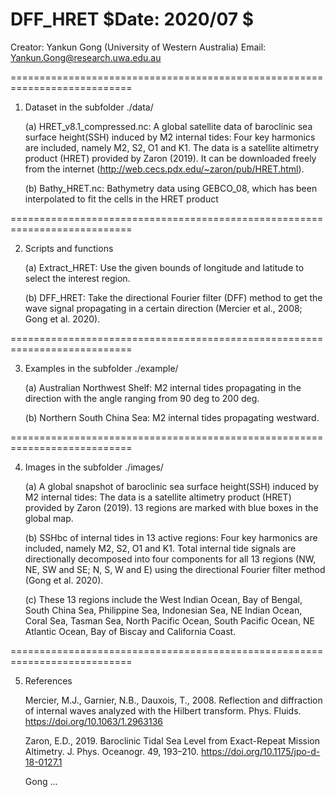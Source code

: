 # DFF_HRET $Date: 2020/07 $
 Creator: Yankun Gong (University of Western Australia)
 Email:  Yankun.Gong@research.uwa.edu.au

===========================================================================

1. Dataset in the subfolder ./data/

     (a) HRET_v8.1_compressed.nc:
	 A global satellite data of baroclinic sea surface height(SSH) induced by M2 internal tides:
	 Four key harmonics are included, namely M2, S2, O1 and K1.
   	 The data is a satellite altimetry product (HRET) provided by Zaron (2019).
	 It can be downloaded freely from the internet (http://web.cecs.pdx.edu/~zaron/pub/HRET.html).
			
     (b) Bathy_HRET.nc:
	 Bathymetry data using GEBCO_08, which has been interpolated to fit the cells in the HRET product
	        	   
===========================================================================

2. Scripts and functions

     (a) Extract_HRET:
         Use the given bounds of longitude and latitude to select the interest region. 	 
	   
     (b) DFF_HRET:
         Take the directional Fourier filter (DFF) method to get the wave signal propagating in a certain direction
         (Mercier et al., 2008; Gong et al. 2020).
		 
===========================================================================

3. Examples in the subfolder ./example/
    
     (a) Australian Northwest Shelf: 
         M2 internal tides propagating in the direction with the angle ranging from 90 deg to 200 deg.
	 
     (b) Northern South China Sea: 
         M2 internal tides propagating westward.

===========================================================================

4. Images in the subfolder ./images/
		 
     (a) A global snapshot of baroclinic sea surface height(SSH) induced by M2 internal tides:
   	 The data is a satellite altimetry product (HRET) provided by Zaron (2019).
         13 regions are marked with blue boxes in the global map. 
		 
     (b) SSHbc of internal tides in 13 active regions: 
	 Four key harmonics are included, namely M2, S2, O1 and K1.
         Total internal tide signals are directionally decomposed into four components for all 13 regions 
         (NW, NE, SW and SE; N, S, W and E) using the directional Fourier filter method (Gong et al. 2020).
		 
     (c) These 13 regions include the West Indian Ocean, Bay of Bengal, South China Sea, Philippine Sea, Indonesian Sea, NE Indian Ocean, Coral Sea, Tasman Sea, North Pacific Ocean, South Pacific Ocean, NE Atlantic Ocean, Bay of Biscay and California Coast. 	
		 
===========================================================================

5. References

    Mercier, M.J., Garnier, N.B., Dauxois, T., 2008. Reflection and diffraction of internal waves analyzed with the Hilbert transform. 
      Phys. Fluids. https://doi.org/10.1063/1.2963136
	  
    Zaron, E.D., 2019. Baroclinic Tidal Sea Level from Exact-Repeat Mission Altimetry. 
	  J. Phys. Oceanogr. 49, 193–210. https://doi.org/10.1175/jpo-d-18-0127.1

    Gong ...
